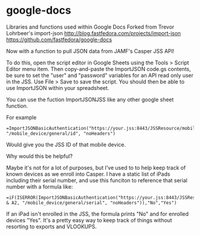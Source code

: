 google-docs
===========



Libraries and functions used within Google Docs
Forked from Trevor Lohrbeer's import-json
http://blog.fastfedora.com/projects/import-json
https://github.com/fastfedora/google-docs

Now with a function to pull JSON data from JAMF's Casper JSS API!

To do this, open the script editor in Google Sheets using the Tools > Script Editor menu item. Then copy-and-paste the ImportJSON code.gs contents, be sure to set the "user" and "password" variables for an API read only user in the JSS. Use File > Save to save the script. You should then be able to use ImportJSON within your spreadsheet.

You can use the fuction ImportJSONJSS like any other google sheet function.

For example
```
=ImportJSONBasicAuthentication("https://your.jss:8443/JSSResource/mobiledevices/serialnumber/YOURSERIALHERE", "/mobile_device/general/id", "noHeaders")
```
Would give you the JSS ID of that mobile device.

Why would this be helpful?

Maybe it's not for a lot of purposes, but I've used to to help keep track of known devices as we enroll into Casper. I have a static list of iPads including their serial number, and use this funciton to reference that serial number with a formula like:
```
=iF(ISERROR(ImportJSONBasicAuthentication("https://your.jss:8443/JSSResource/mobiledevices/serialnumber/" & A2, "/mobile_device/general/serial", "noHeaders")),"No","Yes")
```
If an iPad isn't enrolled in the JSS, the formula prints "No" and for enrolled devices "Yes". It's a pretty easy way to keep track of things without resorting to exports and VLOOKUPS.
